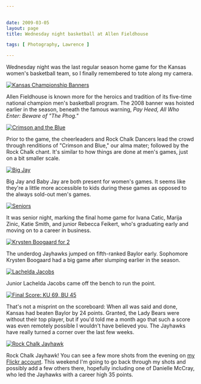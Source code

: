 ```yaml
---
 

date: 2009-03-05
layout: page
title: Wednesday night basketball at Allen Fieldhouse

tags: [ Photography, Lawrence ]

---
```


Wednesday night was the last regular season home game for the Kansas
women's basketball team, so I finally remembered to tote along my
camera.

[![Kansas Championship
Banners](http://farm4.static.flickr.com/3414/3329492551_128b473ba0.jpg)](http://www.flickr.com/photos/rockchalk/3329492551/ "Kansas Championship Banners by ruralocity, on Flickr")

Allen Fieldhouse is known more for the heroics and tradition of its
five-time national champion men's basketball program. The 2008 banner
was hoisted earlier in the season, beneath the famous warning, *Pay
Heed, All Who Enter: Beware of "The Phog."*

[![Crimson and the
Blue](http://farm4.static.flickr.com/3356/3330323126_50bb70ecf7.jpg)](http://www.flickr.com/photos/rockchalk/3330323126/ "Crimson and the Blue by ruralocity, on Flickr")

Prior to the game, the cheerleaders and Rock Chalk Dancers lead the
crowd through renditions of "Crimson and Blue," our alma mater; followed
by the Rock Chalk chant. It's similar to how things are done at men's
games, just on a bit smaller scale.

[![Big
Jay](http://farm4.static.flickr.com/3547/3329487727_9a54ed8775.jpg)](http://www.flickr.com/photos/rockchalk/3329487727/ "Big Jay by ruralocity, on Flickr")

Big Jay and Baby Jay are both present for women's games. It seems like
they're a little more accessible to kids during these games as opposed
to the always sold-out men's games.

[![Seniors](http://farm4.static.flickr.com/3302/3330321952_9f7b50daf1.jpg)](http://www.flickr.com/photos/rockchalk/3330321952/ "Seniors by ruralocity, on Flickr")

It was senior night, marking the final home game for Ivana Catic, Marija
Zinic, Katie Smith, and junior Rebecca Feikert, who's graduating early
and moving on to a career in business.

[![Krysten Boogaard for
2](http://farm4.static.flickr.com/3330/3330322384_b0e49a914e.jpg)](http://www.flickr.com/photos/rockchalk/3330322384/ "Krysten Boogaard for 2 by ruralocity, on Flickr")

The underdog Jayhawks jumped on fifth-ranked Baylor early. Sophomore
Krysten Boogaard had a big game after slumping earlier in the season.

[![Lachelda
Jacobs](http://farm4.static.flickr.com/3370/3329487909_68426f4e90.jpg)](http://www.flickr.com/photos/rockchalk/3329487909/ "Lachelda Jacobs by ruralocity, on Flickr")

Junior Lachelda Jacobs came off the bench to run the point.

[![Final Score: KU 69, BU
45](http://farm4.static.flickr.com/3356/3330323866_e926dddff7.jpg)](http://www.flickr.com/photos/rockchalk/3330323866/ "Final Score: KU 69, BU 45 by ruralocity, on Flickr")

That's not a misprint on the scoreboard: When all was said and done,
Kansas had beaten Baylor by 24 points. Granted, the Lady Bears were
without their top player, but if you'd told me a month ago that such a
score was even remotely possible I wouldn't have believed you. The
Jayhawks have really turned a corner over the last few weeks.

[![Rock Chalk
Jayhawk](http://farm4.static.flickr.com/3414/3330322144_b7979444d0.jpg)](http://www.flickr.com/photos/rockchalk/3330322144/ "Rock Chalk Jayhawk by ruralocity, on Flickr")

Rock Chalk Jayhawk! You can see a few more shots from the evening on [my
Flickr
account](http://flickr.com/photos/rockchalk/sets/72157614822087666/).
This weekend I'm going to go back through my shots and possibly add a
few others there, hopefully including one of Danielle McCray, who led
the Jayhawks with a career high 35 points.
